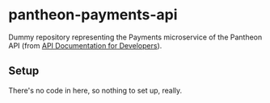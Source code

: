 # pantheon-payments-api

Dummy repository representing the Payments microservice of the Pantheon API (from [API Documentation for Developers](https://apidocsfordevs.com)).

## Setup
There's no code in here, so nothing to set up, really.